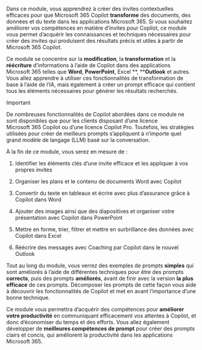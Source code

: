 Dans ce module, vous apprendrez à créer des invites contextuelles efficaces pour que Microsoft 365 Copilot **transforme** des documents, des données et du texte dans les applications Microsoft 365. Si vous souhaitez améliorer vos compétences en matière d’invites pour Copilot, ce module vous permet d’acquérir les connaissances et techniques nécessaires pour créer des invites qui produisent des résultats précis et utiles à partir de Microsoft 365 Copilot.

Ce module se concentre sur la **modification**, la **transformation** et la **réécriture** d’informations à l’aide de Copilot dans des applications Microsoft 365 telles que **Word**, **PowerPoint**, Excel **, ****Outlook** et autres. Vous allez apprendre à utiliser ces fonctionnalités de transformation de base à l’aide de l’IA, mais également à créer un prompt efficace qui contient tous les éléments nécessaires pour générer les résultats recherchés.

> [!IMPORTANT]
> De nombreuses fonctionnalités de Copilot abordées dans ce module ne sont disponibles que pour les clients disposant d’une licence Microsoft 365 Copilot ou d’une licence Copilot Pro. Toutefois, les stratégies utilisées pour créer de meilleurs prompts s’appliquent à n’importe quel grand modèle de langage (LLM) basé sur la conversation.

À la fin de ce module, vous serez en mesure de :

1. Identifier les éléments clés d’une invite efficace et les appliquer à vos propres invites

1. Organiser les plans et le contenu de documents Word avec Copilot

1. Convertir du texte en tableaux et écrire avec plus d’assurance grâce à Copilot dans Word

1. Ajouter des images ainsi que des diapositives et organiser votre présentation avec Copilot dans PowerPoint

1. Mettre en forme, trier, filtrer et mettre en surbrillance des données avec Copilot dans Excel

1. Réécrire des messages avec Coaching par Copilot dans le nouvel Outlook

Tout au long du module, vous verrez des exemples de prompts **simples** qui sont améliorés à l’aide de différentes techniques pour être des prompts **corrects**, puis des prompts **améliorés**, avant de finir avec la version **la plus efficace** de ces prompts. Décomposer les prompts de cette façon vous aide à découvrir les fonctionnalités de Copilot et met en avant l’importance d’une bonne technique.

Ce module vous permettra d’acquérir des compétences pour **améliorer votre productivité** en communiquant efficacement vos attentes à Copilot, et donc d’économiser du temps et des efforts. Vous allez également développer de **meilleures compétences de prompt** pour créer des prompts clairs et concis, qui améliorent la productivité dans les applications Microsoft 365.
